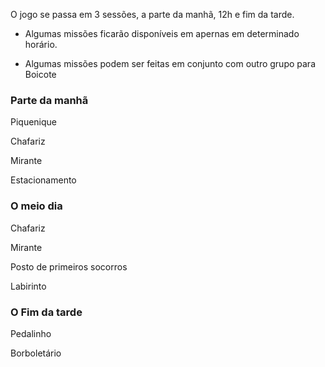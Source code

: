 

O jogo se passa em 3 sessões, a parte da manhã, 12h e fim da tarde.

- Algumas missões ficarão disponíveis em apernas em determinado horário.

- Algumas missões podem ser feitas em conjunto com outro grupo para Boicote

### Parte da manhã

Piquenique

Chafariz

Mirante

Estacionamento

### O meio dia

Chafariz

Mirante

Posto de primeiros socorros

Labirinto

### O Fim da tarde

Pedalinho

Borboletário





